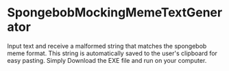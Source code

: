# SpongebobMockingMemeTextGenerator
Input text and receive a malformed string that matches the spongebob meme format. This string is automatically saved to the user's clipboard for easy pasting.
Simply Download the EXE file and run on your computer.
